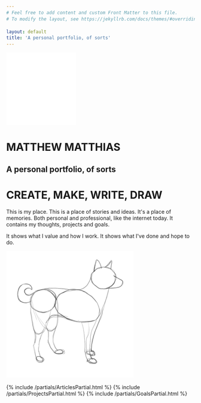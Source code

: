 ```yaml
---
# Feel free to add content and custom Front Matter to this file.
# To modify the layout, see https://jekyllrb.com/docs/themes/#overriding-theme-defaults

layout: default
title: 'A personal portfolio, of sorts'
---
```


<div class="title-page-header">
    <img src="/content/images/Icon.png" />
    <h1>MATTHEW MATTHIAS</h1>
    <h2>A personal portfolio, of sorts</h2>
</div>

<div class="scene_element scene_element--fadein sub-header">
    <div class="container-fluid">
        <div class="row">
            <div class="col-sm-6 col-md-7 offset-md-1">
                <h1>CREATE, MAKE, WRITE, DRAW</h1>
                <p>
                    This is my place. This is a place of stories and ideas. It's a place of memories. Both personal and professional, like the internet today. It contains my thoughts, projects and goals.
                </p>
                <p>
                    It shows what I value and how I work. It shows what I've done and hope to do. 
                </p>
            </div>
            <div class="col-sm-6 col-md-3 text-sm-left text-xs-center">
                <img src="/content/images/dog.png" class="img-fluid" />
            </div>
        </div>
    </div>
</div>

{% include /partials/ArticlesPartial.html %}
{% include /partials/ProjectsPartial.html %}
{% include /partials/GoalsPartial.html %}